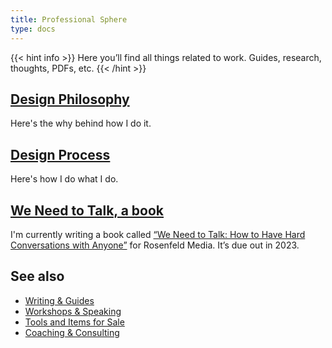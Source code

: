 ```yaml
---
title: Professional Sphere
type: docs
---
```

{{< hint info >}}
Here you’ll find all things related to work. Guides, research, thoughts, PDFs, etc.
{{< /hint >}}

## [Design Philosophy](/design-philosophy)
Here's the why behind how I do it.

## [Design Process](/design-process)
Here's how I do what I do.

## [We Need to Talk, a book](/we-need-to-talk)
I'm currently writing a book called [“We Need to Talk: How to Have Hard Conversations with Anyone”](https://rosenfeldmedia.com/books/we-need-to-talk-a-survival-guide-for-tough-conversations/) for Rosenfeld Media. It’s due out in 2023.

## See also

- [Writing & Guides](/categories/published)
- [Workshops & Speaking](/workshops)
- [Tools and Items for Sale](/tools)
- [Coaching & Consulting](/consulting)